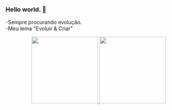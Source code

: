 ### Hello world. 👋
-Sempre procurando evolução.<br>
-Meu lema "Evoluir & Criar"

<div align="center">
  <a href="https://github.com/MayconAraujo98">
  <img height="180em" src="https://github-readme-stats.vercel.app/api?username=MayconAraujo98&show_icons=true&theme=cobalt&include_all_commits=true&count_private=true"/>
  <img height="180em" src="https://github-readme-stats.vercel.app/api/top-langs/?username=MayconAraujo98&layout=compact&langs_count=7&theme=cobalt"/>
</div>
